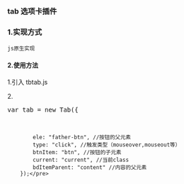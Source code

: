 ### tab 选项卡插件

### 1.实现方式
    js原生实现

#### 2.使用方法
1.引入 tbtab.js

2.<pre>var tab = new Tab({

            ele: "father-btn", //按钮的父元素
            type: "click", //触发类型（mouseover,mouseout等）
            btnItem: "btn", //按钮的子元素
            current: "current", //当前class
            bdItemParent: "content" //内容的父元素
        });</pre>

